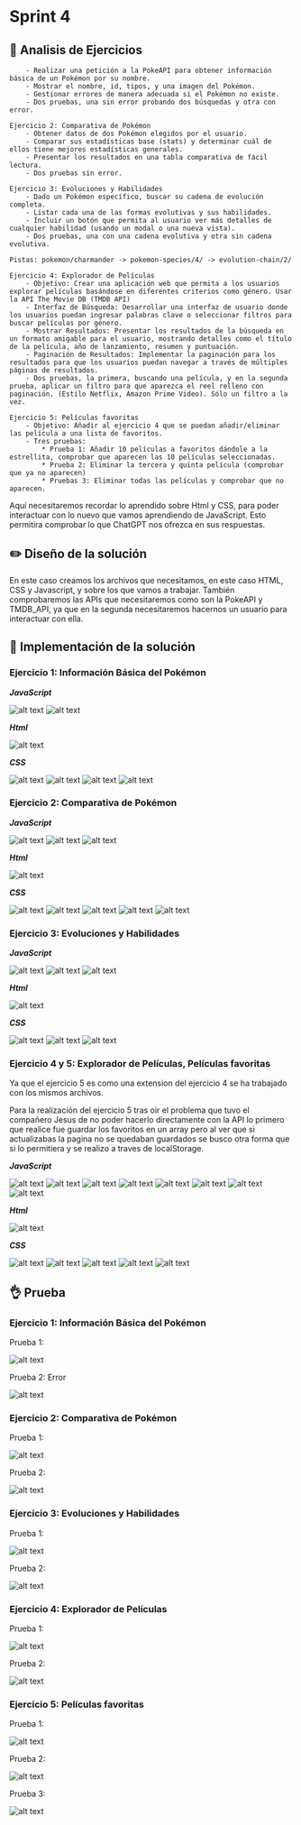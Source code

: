 # Sprint 4

## :microscope: Analisis de Ejercicios

```Ejercicio 1: Información Básica del Pokémon
    - Realizar una petición a la PokeAPI para obtener información básica de un Pokémon por su nombre.
    - Mostrar el nombre, id, tipos, y una imagen del Pokémon.
    - Gestionar errores de manera adecuada si el Pokémon no existe.
    - Dos pruebas, una sin error probando dos búsquedas y otra con error.

Ejercicio 2: Comparativa de Pokémon
    - Obtener datos de dos Pokémon elegidos por el usuario.
    - Comparar sus estadísticas base (stats) y determinar cuál de ellos tiene mejores estadísticas generales.
    - Presentar los resultados en una tabla comparativa de fácil lectura.
    - Dos pruebas sin error.

Ejercicio 3: Evoluciones y Habilidades
    - Dado un Pokémon específico, buscar su cadena de evolución completa.
    - Listar cada una de las formas evolutivas y sus habilidades.
    - Incluir un botón que permita al usuario ver más detalles de cualquier habilidad (usando un modal o una nueva vista).
    - Dos pruebas, una con una cadena evolutiva y otra sin cadena evolutiva.

Pistas: pokemon/charmander -> pokemon-species/4/ -> evolution-chain/2/

Ejercicio 4: Explorador de Películas
    - Objetivo: Crear una aplicación web que permita a los usuarios explorar películas basándose en diferentes criterios como género. Usar la API The Movie DB (TMDB API)
    - Interfaz de Búsqueda: Desarrollar una interfaz de usuario donde los usuarios puedan ingresar palabras clave o seleccionar filtros para buscar películas por género.
    - Mostrar Resultados: Presentar los resultados de la búsqueda en un formato amigable para el usuario, mostrando detalles como el título de la película, año de lanzamiento, resumen y puntuación.
    - Paginación de Resultados: Implementar la paginación para los resultados para que los usuarios puedan navegar a través de múltiples páginas de resultados.
    - Dos pruebas, la primera, buscando una película, y en la segunda prueba, aplicar un filtro para que aparezca el reel relleno con paginación. (Estilo Netflix, Amazon Prime Video). Sólo un filtro a la vez.

Ejercicio 5: Películas favoritas
    - Objetivo: Añadir al ejercicio 4 que se puedan añadir/eliminar las película a una lista de favoritos.
    - Tres pruebas:
        * Prueba 1: Añadir 10 películas a favoritos dándole a la estrellita, comprobar que aparecen las 10 películas seleccionadas.
        * Prueba 2: Eliminar la tercera y quinta película (comprobar que ya no aparecen)
        * Pruebas 3: Eliminar todas las películas y comprobar que no aparecen.
```

Aquí necesitaremos recordar lo aprendido sobre Html y CSS, para poder interactuar con lo nuevo que vamos aprendiendo de JavaScript. Esto permitira comprobar lo que ChatGPT nos ofrezca en sus respuestas.

## :pencil2: Diseño de la solución

En este caso creamos los archivos que necesitamos, en este caso HTML, CSS y Javascript, y sobre los que vamos a trabajar. También comprobaremos las APIs que necesitaremos como son la PokeAPI y TMDB_API, ya que en la segunda necesitaremos hacernos un usuario para interactuar con ella.

## :key: Implementación de la solución

### Ejercicio 1: Información Básica del Pokémon

***JavaScript***

![alt text](/T1/SPRINT%204/Ejercicio1/Recursos/Javascript1_1.png "JavaScript 1")
![alt text](/T1/SPRINT%204/Ejercicio1/Recursos/Javascript1_2.png "JavaScript 2")

***Html***

![alt text](/T1/SPRINT%204/Ejercicio1/Recursos/html1_1.png "Html")

***CSS***

![alt text](/T1/SPRINT%204/Ejercicio1/Recursos/css1_1.png "CSS 1")
![alt text](/T1/SPRINT%204/Ejercicio1/Recursos/css1_2.png "CSS 2")
![alt text](/T1/SPRINT%204/Ejercicio1/Recursos/css1_3.png "CSS 3")
![alt text](/T1/SPRINT%204/Ejercicio1/Recursos/css1_4.png "CSS 4")

### Ejercicio 2: Comparativa de Pokémon

***JavaScript***

![alt text](/T1/SPRINT%204/Ejercicio2/Recursos/Javascript1_1.png "JavaScript 1")
![alt text](/T1/SPRINT%204/Ejercicio2/Recursos/Javascript1_2.png "JavaScript 2")
![alt text](/T1/SPRINT%204/Ejercicio2/Recursos/Javascript1_3.png "JavaScript 3")

***Html***

![alt text](/T1/SPRINT%204/Ejercicio2/Recursos/html1_1.png "Html")

***CSS***

![alt text](/T1/SPRINT%204/Ejercicio2/Recursos/css1_1.png "CSS 1")
![alt text](/T1/SPRINT%204/Ejercicio2/Recursos/css1_2.png "CSS 2")
![alt text](/T1/SPRINT%204/Ejercicio2/Recursos/css1_3.png "CSS 3")
![alt text](/T1/SPRINT%204/Ejercicio2/Recursos/css1_4.png "CSS 4")
![alt text](/T1/SPRINT%204/Ejercicio2/Recursos/css1_5.png "CSS 5")

### Ejercicio 3: Evoluciones y Habilidades

***JavaScript***

![alt text](/T1/SPRINT%204/Ejercicio3/Recursos/Javascript1_1.png "JavaScript 1")
![alt text](/T1/SPRINT%204/Ejercicio3/Recursos/Javascript1_2.png "JavaScript 2")
![alt text](/T1/SPRINT%204/Ejercicio3/Recursos/Javascript1_3.png "JavaScript 3")

***Html***

![alt text](/T1/SPRINT%204/Ejercicio3/Recursos/html1_1.png "Html")

***CSS***

![alt text](/T1/SPRINT%204/Ejercicio3/Recursos/css1_1.png "CSS 1")
![alt text](/T1/SPRINT%204/Ejercicio3/Recursos/css1_2.png "CSS 2")
![alt text](/T1/SPRINT%204/Ejercicio3/Recursos/css1_3.png "CSS 3")

### Ejercicio 4 y 5: Explorador de Películas, Películas favoritas

Ya que el ejercicio 5 es como una extension del ejercicio 4 se ha trabajado con los mismos archivos.

Para la realización del ejercicio 5 tras oir el problema que tuvo el compañero Jesus de no poder hacerlo directamente con la API lo primero que realice fue guardar los favoritos en un array pero al ver que si actualizabas la pagina no se quedaban guardados se busco otra forma que si lo permitiera y se realizo a traves de localStorage.

***JavaScript***

![alt text](/T1/SPRINT%204/Ejercicio4/Recursos/Javascript1_1.png "JavaScript 1")
![alt text](/T1/SPRINT%204/Ejercicio4/Recursos/Javascript1_2.png "JavaScript 2")
![alt text](/T1/SPRINT%204/Ejercicio4/Recursos/Javascript1_3.png "JavaScript 3")
![alt text](/T1/SPRINT%204/Ejercicio4/Recursos/Javascript1_4.png "JavaScript 3")
![alt text](/T1/SPRINT%204/Ejercicio4/Recursos/Javascript1_5.png "JavaScript 3")
![alt text](/T1/SPRINT%204/Ejercicio4/Recursos/Javascript1_6.png "JavaScript 3")
![alt text](/T1/SPRINT%204/Ejercicio4/Recursos/Javascript1_7.png "JavaScript 3")
![alt text](/T1/SPRINT%204/Ejercicio4/Recursos/Javascript1_8.png "JavaScript 3")

***Html***

![alt text](/T1/SPRINT%204/Ejercicio4/Recursos/html1_1.png "Html")

***CSS***

![alt text](/T1/SPRINT%204/Ejercicio4/Recursos/css1_1.png "CSS 1")
![alt text](/T1/SPRINT%204/Ejercicio4/Recursos/css1_2.png "CSS 2")
![alt text](/T1/SPRINT%204/Ejercicio4/Recursos/css1_3.png "CSS 3")
![alt text](/T1/SPRINT%204/Ejercicio4/Recursos/css1_4.png "CSS 4")
![alt text](/T1/SPRINT%204/Ejercicio4/Recursos/css1_5.png "CSS 5")

## :ok_hand: Prueba

### Ejercicio 1: Información Básica del Pokémon

Prueba 1:

![alt text](/T1/SPRINT%204/Ejercicio1/Recursos/Pokemon1Prueba1.gif "Prueba 1")

Prueba 2: Error

![alt text](/T1/SPRINT%204/Ejercicio1/Recursos/Pokemon1Prueba2.gif "Prueba 2 Error")

### Ejercicio 2: Comparativa de Pokémon

Prueba 1:

![alt text](/T1/SPRINT%204/Ejercicio2/Recursos/Pokemon2Prueba1.gif "Prueba 1")

Prueba 2:

![alt text](/T1/SPRINT%204/Ejercicio2/Recursos/Pokemon2Prueba2.gif "Prueba 2")

### Ejercicio 3: Evoluciones y Habilidades

Prueba 1:

![alt text](/T1/SPRINT%204/Ejercicio3/Recursos/Pokemon3Prueba1.gif "Prueba 1")

Prueba 2:

![alt text](/T1/SPRINT%204/Ejercicio3/Recursos/Pokemon3Prueba2.gif "Prueba 2")

### Ejercicio 4: Explorador de Películas

Prueba 1:

![alt text](/T1/SPRINT%204/Ejercicio4/Recursos/Movie1Prueba1.gif "Prueba 1")

Prueba 2:

![alt text](/T1/SPRINT%204/Ejercicio4/Recursos/Movie1Prueba2.gif "Prueba 2")

### Ejercicio 5: Películas favoritas

Prueba 1:

![alt text](/T1/SPRINT%204/Ejercicio5/Recursos/Movie2Prueba1.gif "Prueba 1")

Prueba 2:

![alt text](/T1/SPRINT%204/Ejercicio5/Recursos/Movie2Prueba2.gif "Prueba 2")

Prueba 3:

![alt text](/T1/SPRINT%204/Ejercicio5/Recursos/Movie2Prueba3.gif "Prueba 3")
